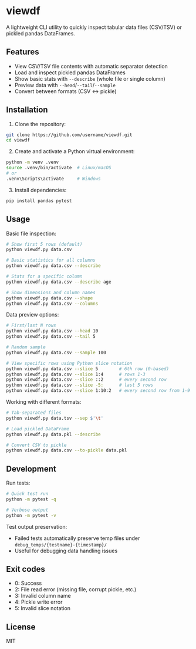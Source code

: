 # viewdf

A lightweight CLI utility to quickly inspect tabular data files (CSV/TSV) or pickled pandas DataFrames.

## Features

- View CSV/TSV file contents with automatic separator detection
- Load and inspect pickled pandas DataFrames
- Show basic stats with `--describe` (whole file or single column)
- Preview data with `--head`/`--tail`/`--sample`
- Convert between formats (CSV ↔ pickle)

## Installation

1. Clone the repository:
```bash
git clone https://github.com/username/viewdf.git
cd viewdf
```

2. Create and activate a Python virtual environment:
```bash
python -m venv .venv
source .venv/bin/activate  # Linux/macOS
# or
.venv\Scripts\activate     # Windows
```

3. Install dependencies:
```bash
pip install pandas pytest
```

## Usage

Basic file inspection:
```bash
# Show first 5 rows (default)
python viewdf.py data.csv

# Basic statistics for all columns
python viewdf.py data.csv --describe

# Stats for a specific column
python viewdf.py data.csv --describe age

# Show dimensions and column names
python viewdf.py data.csv --shape
python viewdf.py data.csv --columns
```

Data preview options:
```bash
# First/last N rows
python viewdf.py data.csv --head 10
python viewdf.py data.csv --tail 5

# Random sample
python viewdf.py data.csv --sample 100

# View specific rows using Python slice notation
python viewdf.py data.csv --slice 5        # 6th row (0-based)
python viewdf.py data.csv --slice 1:4      # rows 1-3
python viewdf.py data.csv --slice ::2      # every second row
python viewdf.py data.csv --slice -5:      # last 5 rows
python viewdf.py data.csv --slice 1:10:2   # every second row from 1-9
```

Working with different formats:
```bash
# Tab-separated files
python viewdf.py data.tsv --sep $'\t'

# Load pickled DataFrame
python viewdf.py data.pkl --describe

# Convert CSV to pickle
python viewdf.py data.csv --to-pickle data.pkl
```

## Development

Run tests:
```bash
# Quick test run
python -m pytest -q

# Verbose output
python -m pytest -v
```

Test output preservation:
- Failed tests automatically preserve temp files under `debug_temps/{testname}-{timestamp}/`
- Useful for debugging data handling issues

## Exit codes

- 0: Success
- 2: File read error (missing file, corrupt pickle, etc.)
- 3: Invalid column name
- 4: Pickle write error
- 5: Invalid slice notation

## License

MIT